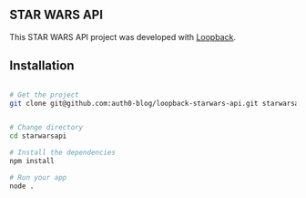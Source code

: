 ## STAR WARS API

This STAR WARS API project was developed with [Loopback](https://loopback.io).

## Installation

```bash

# Get the project
git clone git@github.com:auth0-blog/loopback-starwars-api.git starwarsapi


# Change directory
cd starwarsapi

# Install the dependencies
npm install

# Run your app
node .